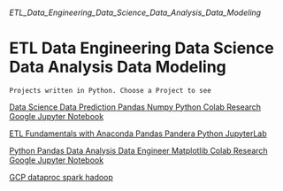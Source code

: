 ###### ETL_Data_Engineering_Data_Science_Data_Analysis_Data_Modeling
# ETL Data Engineering Data Science Data Analysis Data Modeling
    
    Projects written in Python. Choose a Project to see

[Data Science Data Prediction Pandas Numpy Python Colab Research Google Jupyter Notebook](https://github.com/vini-insight/Data_Science_Data_Prediction_Pandas_Numpy_Python_Colab_Research_Google_Jupyter_Notebook)

[ETL Fundamentals with Anaconda Pandas Pandera Python JupyterLab](https://github.com/vini-insight/ETL_Anaconda_Pandas_Pandera_Python_JupyterLab)

[Python Pandas Data Analysis Data Engineer Matplotlib Colab Research Google Jupyter Notebook](https://github.com/vini-insight/Python_Pandas_Data_Analysis_Data_Engineer_Matplotlib_Colab_Research_Google_Jupyter_Notebook)

[GCP dataproc spark hadoop](https://github.com/vini-insight/GCP_dataproc_spark_hadoop)

